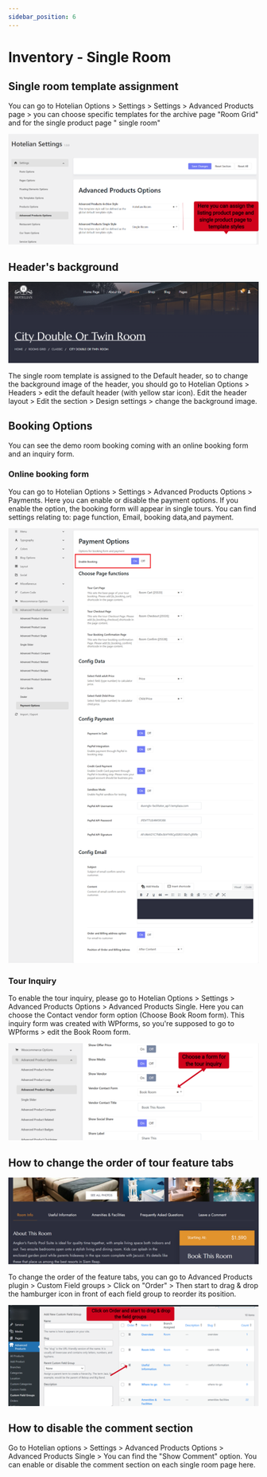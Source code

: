```yaml
---
sidebar_position: 6
---
```


# Inventory - Single Room

## Single room template assignment

You can go to Hotelian Options > Settings > Settings > Advanced Products page > you can choose specific templates for the archive page "Room Grid" and for the single product page " single room"

![hotel-adv-product-template-assign.png](img/hotel-adv-product-template-assign.png)

## Header's background

![hotel-single-room-header.png](img/hotel-single-room-header.png)

The single room template is assigned to the Default header, so to change the background image of the header, you should go to Hotelian Options > Headers > edit the default header (with yellow star icon). 
Edit the header layout > Edit the section > Design settings > change the background image. 

## Booking Options
You can see the demo room booking coming with an online booking form and an inquiry form. 

### Online booking form
You can go to Hotelian Options > Settings > Advanced Products Options > Payments. Here you can enable or disable the payment options. 
If you enable the option, the booking form will appear in single tours. You can find settings relating to: page function, Email, booking data,and payment.

![hotel-payment-options.png](img/hotel-payment-options.png)

### Tour Inquiry
To enable the tour inquiry, please go to Hotelian Options > Settings > Advanced Products Options > Advanced Products Single. 
Here you can choose the Contact vendor form option (Choose Book Room form). This inquiry form was created with WPforms, so you're supposed to go to WPforms > edit the Book Room form. 

![hotel-choose-inquiry-form.png](img/hotel-choose-inquiry-form.png)

## How to change the order of tour feature tabs

![hotel-room-tabs.png](img/hotel-room-tabs.png)

To change the order of the feature tabs, you can go to Advanced Products plugin > Custom Field groups > Click on "Order" > Then start to drag & drop the hamburger icon in front of each field group to reorder its position. 

![hotel-order-field-groups.png](img/hotel-order-field-groups.png)

## How to disable the comment section

Go to Hotelian options > Settings > Advanced Products Options > Advanced Products Single > You can find the "Show Comment" option.
You can enable or disable the comment section on each single room page here. 

